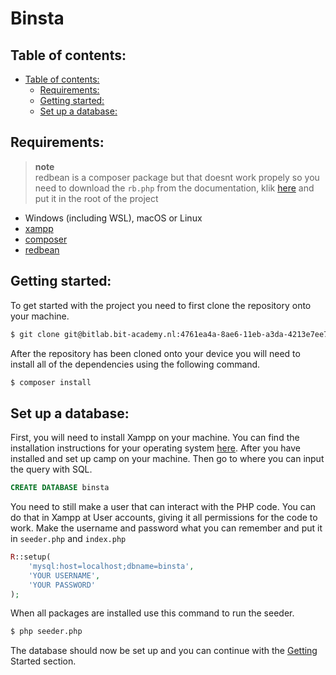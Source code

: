 # Binsta

## Table of contents:

- [Table of contents:](#table-of-contents)
  - [Requirements:](#requirements)
  - [Getting started:](#getting-started)
  - [Set up a database:](#set-up-a-database)

## Requirements:

> **note** </br>
> redbean is a composer package but that doesnt work propely so you need to download the  `rb.php` from the documentation, klik [here](https://github.com/teppokoivula/RedBeanPHP/blob/master/RedBeanPHP/rb.php) and put it in the root of the project

- Windows (including WSL), macOS or Linux
- [xampp](https://www.apachefriends.org/)
- [composer](https://getcomposer.org/)
- [redbean](https://redbeanphp.com/index.php)

## Getting started:

To get started with the project you need to first clone the repository onto your machine.

```bash
$ git clone git@bitlab.bit-academy.nl:4761ea4a-8ae6-11eb-a3da-4213e7ee7fac/2f29fa61-0ef3-11ec-a32c-4213e7ee7fac/Binsta-0a54f264-d6461f2b.git
```

After the repository has been cloned onto your device you will need to install all of the dependencies using the following command.

```bash
$ composer install
```

## Set up a database:

First, you will need to install Xampp on your machine. You can find the installation instructions for your operating system [here](https://www.apachefriends.org/). After you have installed and set up camp on your machine.
Then go to where you can input the query with SQL.

```sql
CREATE DATABASE binsta
```

You need to still make a user that can interact with the PHP code. You can do that in Xampp at User accounts, giving it all permissions for the code to work. Make the username and password what you can remember and put it in `seeder.php` and `index.php`

```php
R::setup(
    'mysql:host=localhost;dbname=binsta',
    'YOUR USERNAME',
    'YOUR PASSWORD'
);
```
When all packages are installed use this command to run the seeder.

```bash
$ php seeder.php
```

The database should now be set up and you can continue with the [Getting ](#Getting-started)Started section.
